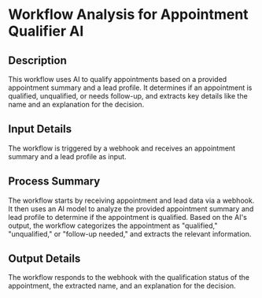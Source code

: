 # Workflow Analysis for Appointment Qualifier AI

## Description
This workflow uses AI to qualify appointments based on a provided appointment summary and a lead profile. It determines if an appointment is qualified, unqualified, or needs follow-up, and extracts key details like the name and an explanation for the decision.

## Input Details
The workflow is triggered by a webhook and receives an appointment summary and a lead profile as input.

## Process Summary
The workflow starts by receiving appointment and lead data via a webhook. It then uses an AI model to analyze the provided appointment summary and lead profile to determine if the appointment is qualified. Based on the AI's output, the workflow categorizes the appointment as "qualified," "unqualified," or "follow-up needed," and extracts the relevant information.

## Output Details
The workflow responds to the webhook with the qualification status of the appointment, the extracted name, and an explanation for the decision.
